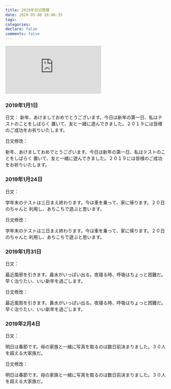```yaml
---
title: 2019年日记整理
date: 2020-05-08 16:06:35
tags:
categories:
declare: false
comments: false
---
```


![图片](http://api.mtyqx.cn/api/random.php?88)
<!-- more -->


### 2019年1月1日

日文：
新年、あけましておめでとうございます。今日は新年の第一日、私はテストのことをしばらく
置いて、友と一緒に遊んできました。２０１９には皆様のご成功をお祈りいたします。


日文修改：

新年、あけましておめでとうございます。今日は新年の第一日、私はテストのことをしばらく
置いて、友と一緒に遊んできました。２０１９には皆様のご成功をお祈りいたします。

### 2019年1月24日

日文：

 学年末のテストは三日まえ終わります。今は車を乗って、家に帰ります。２０日のちゃんと
 利用し、あちこちで遊ぶと思います。
 
 日文修改：
 
 学年末のテストは三日まえ終わります。今は車を乗って、家に帰ります。２０日のちゃんと
 利用し、あちこちで遊ぶと思います。
 
### 2019年1月31日

日文：

最近風邪を引きます。鼻水がいっぱい出る。夜寝る時、呼吸はちょっと困難だ。早く治りたい、いい新年を過ごします。

日文修改：

最近風邪を引きます。鼻水がいっぱい出る。夜寝る時、呼吸はちょっと困難だ。早く治りたい、いい新年を過ごします。

### 2019年2月4日

日文：

明日は春節です。母の家族と一緒に写真を取るのは数日前決まりました。３０人を超える大家族だ。

日文修改：

明日は春節です。母の家族と一緒に写真を取るのは数日前決まりました。３０人を超える大家族だ。
